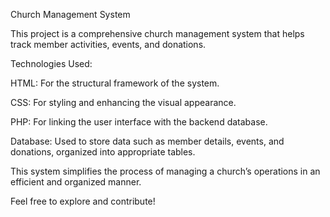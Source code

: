 

Church Management System

This project is a comprehensive church management system that helps track member activities, events, and donations.

Technologies Used:

HTML: For the structural framework of the system.

CSS: For styling and enhancing the visual appearance.

PHP: For linking the user interface with the backend database.

Database: Used to store data such as member details, events, and donations, organized into appropriate tables.


This system simplifies the process of managing a church’s operations in an efficient and organized manner.

Feel free to explore and contribute!

